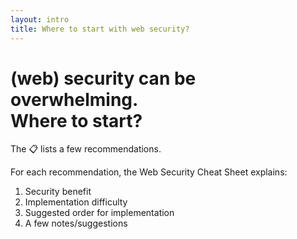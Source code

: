 ```yaml
---
layout: intro
title: Where to start with web security?
---
```

<h1>(web) security can be <span class="color:accent">overwhelming</span>.<br>Where to start?</h1>

<Transform scale="1">

The 📋 <Anchor href="https://infosec.mozilla.org/guidelines/web_security" text="Web Security Cheat Sheet @ infosec.mozilla.org" /> lists a few recommendations.

For each recommendation, the Web Security Cheat Sheet explains:

1. Security benefit
2. Implementation difficulty
3. Suggested order for implementation
4. A few notes/suggestions

</Transform>
